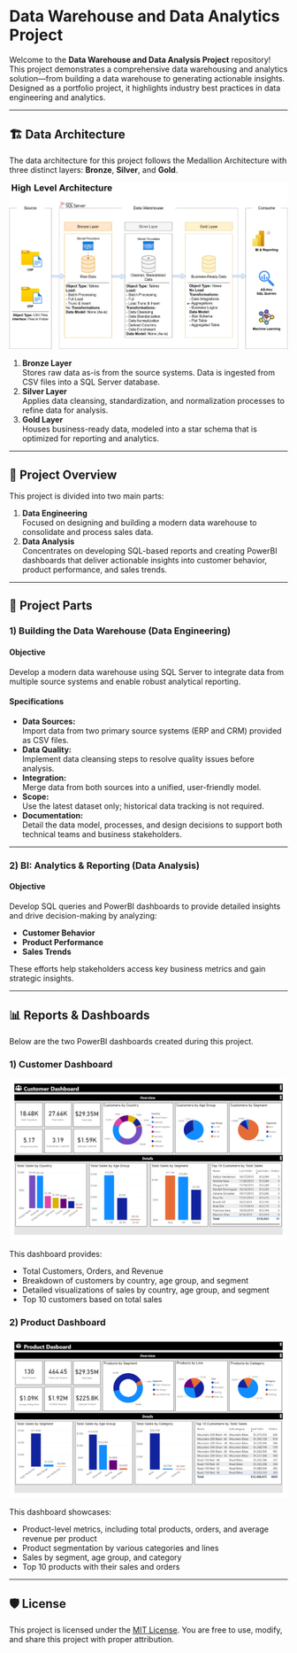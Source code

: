 # Data Warehouse and Data Analytics Project

Welcome to the **Data Warehouse and Data Analysis Project** repository!  
This project demonstrates a comprehensive data warehousing and analytics solution—from building a data warehouse to generating actionable insights. Designed as a portfolio project, it highlights industry best practices in data engineering and analytics.

---

## 🏗️ Data Architecture

The data architecture for this project follows the Medallion Architecture with three distinct layers: **Bronze**, **Silver**, and **Gold**.

![Data Architecture](Data%20Warehouse/documents/data_architecture.png)

1. **Bronze Layer**  
   Stores raw data as-is from the source systems. Data is ingested from CSV files into a SQL Server database.
2. **Silver Layer**  
   Applies data cleansing, standardization, and normalization processes to refine data for analysis.
3. **Gold Layer**  
   Houses business-ready data, modeled into a star schema that is optimized for reporting and analytics.

---

## 📖 Project Overview

This project is divided into two main parts:

1. **Data Engineering**  
   Focused on designing and building a modern data warehouse to consolidate and process sales data.
2. **Data Analysis**  
   Concentrates on developing SQL-based reports and creating PowerBI dashboards that deliver actionable insights into customer behavior, product performance, and sales trends.

---

## 🚀 Project Parts

### 1) Building the Data Warehouse (Data Engineering)

#### Objective
Develop a modern data warehouse using SQL Server to integrate data from multiple source systems and enable robust analytical reporting.

#### Specifications
- **Data Sources:**  
  Import data from two primary source systems (ERP and CRM) provided as CSV files.
- **Data Quality:**  
  Implement data cleansing steps to resolve quality issues before analysis.
- **Integration:**  
  Merge data from both sources into a unified, user-friendly model.
- **Scope:**  
  Use the latest dataset only; historical data tracking is not required.
- **Documentation:**  
  Detail the data model, processes, and design decisions to support both technical teams and business stakeholders.

---

### 2) BI: Analytics & Reporting (Data Analysis)

#### Objective
Develop SQL queries and PowerBI dashboards to provide detailed insights and drive decision-making by analyzing:

- **Customer Behavior**
- **Product Performance**
- **Sales Trends**

These efforts help stakeholders access key business metrics and gain strategic insights.

---

## 📊 Reports & Dashboards

Below are the two PowerBI dashboards created during this project.

### 1) Customer Dashboard

![Customer Dashboard](Data%20Analysis/reports/Customer%20Dashboard.png)

This dashboard provides:
- Total Customers, Orders, and Revenue
- Breakdown of customers by country, age group, and segment
- Detailed visualizations of sales by country, age group, and segment
- Top 10 customers based on total sales

### 2) Product Dashboard

![Product Dashboard](Data%20Analysis/reports/Product%20Dashboard.png)

This dashboard showcases:
- Product-level metrics, including total products, orders, and average revenue per product
- Product segmentation by various categories and lines
- Sales by segment, age group, and category
- Top 10 products with their sales and orders

---

## 🛡️ License

This project is licensed under the [MIT License](LICENSE). You are free to use, modify, and share this project with proper attribution.
